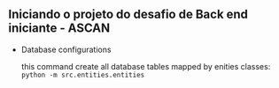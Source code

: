 ## Iniciando o projeto do desafio de Back end iniciante - ASCAN



- Database configurations

    this command create all database tables mapped by enities classes: `python -m src.entities.entities`